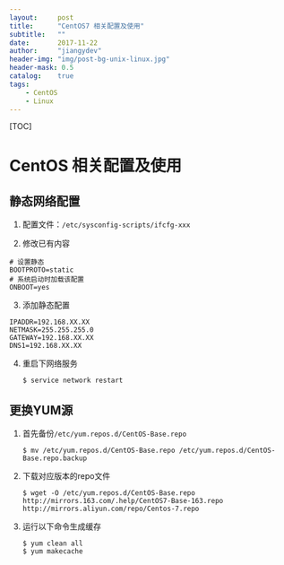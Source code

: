 ```yaml
---
layout:     post
title:      "CentOS7 相关配置及使用"
subtitle:   ""
date:       2017-11-22
author:     "jiangydev"
header-img: "img/post-bg-unix-linux.jpg"
header-mask: 0.5
catalog:    true
tags:
    - CentOS
    - Linux
---
```


[TOC]

# CentOS 相关配置及使用

## 静态网络配置

1. 配置文件：`/etc/sysconfig-scripts/ifcfg-xxx`

2. 修改已有内容
```
# 设置静态
BOOTPROTO=static
# 系统启动时加载该配置
ONBOOT=yes
```

3. 添加静态配置
```
IPADDR=192.168.XX.XX
NETMASK=255.255.255.0
GATEWAY=192.168.XX.XX
DNS1=192.168.XX.XX
```

4. 重启下网络服务

   ```shell
   $ service network restart
   ```


## 更换YUM源

1. 首先备份`/etc/yum.repos.d/CentOS-Base.repo`

   ```shell
   $ mv /etc/yum.repos.d/CentOS-Base.repo /etc/yum.repos.d/CentOS-Base.repo.backup
   ```

2. 下载对应版本的repo文件

   ```shell
   $ wget -O /etc/yum.repos.d/CentOS-Base.repo http://mirrors.163.com/.help/CentOS7-Base-163.repo http://mirrors.aliyun.com/repo/Centos-7.repo
   ```

3. 运行以下命令生成缓存

   ```shell
   $ yum clean all
   $ yum makecache
   ```
